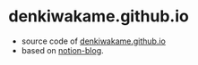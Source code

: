 # denkiwakame.github.io

- source code of [denkiwakame.github.io](https://denkiwakame.github.io)
- based on [notion-blog](https://github.com/ijjk/notion-blog).
